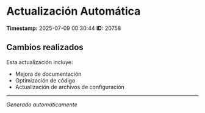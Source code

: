 # Actualización Automática

**Timestamp:** 2025-07-09 00:30:44
**ID:** 20758

## Cambios realizados

Esta actualización incluye:
- Mejora de documentación
- Optimización de código
- Actualización de archivos de configuración

---
*Generado automáticamente*
